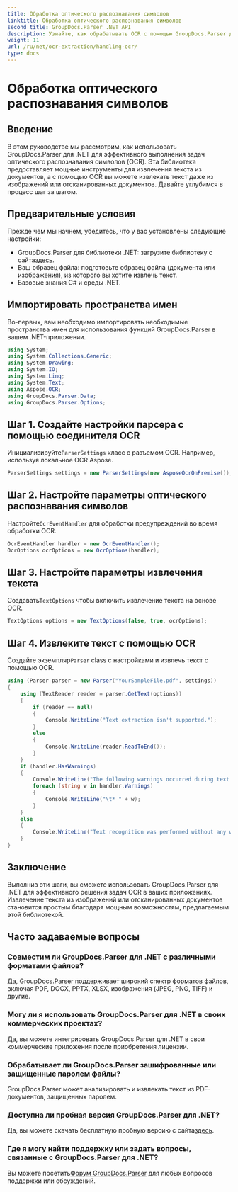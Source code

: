 ```yaml
---
title: Обработка оптического распознавания символов
linktitle: Обработка оптического распознавания символов
second_title: GroupDocs.Parser .NET API
description: Узнайте, как обрабатывать OCR с помощью GroupDocs.Parser для .NET. Эффективно извлекайте текст из изображений и отсканированных документов.
weight: 11
url: /ru/net/ocr-extraction/handling-ocr/
type: docs
---
```

# Обработка оптического распознавания символов

## Введение
В этом руководстве мы рассмотрим, как использовать GroupDocs.Parser для .NET для эффективного выполнения задач оптического распознавания символов (OCR). Эта библиотека предоставляет мощные инструменты для извлечения текста из документов, а с помощью OCR вы можете извлекать текст даже из изображений или отсканированных документов. Давайте углубимся в процесс шаг за шагом.
## Предварительные условия
Прежде чем мы начнем, убедитесь, что у вас установлены следующие настройки:
- GroupDocs.Parser для библиотеки .NET: загрузите библиотеку с сайта[здесь](https://releases.groupdocs.com/parser/net/).
- Ваш образец файла: подготовьте образец файла (документа или изображения), из которого вы хотите извлечь текст.
- Базовые знания C# и среды .NET.

## Импортировать пространства имен
Во-первых, вам необходимо импортировать необходимые пространства имен для использования функций GroupDocs.Parser в вашем .NET-приложении.
```csharp
using System;
using System.Collections.Generic;
using System.Drawing;
using System.IO;
using System.Linq;
using System.Text;
using Aspose.OCR;
using GroupDocs.Parser.Data;
using GroupDocs.Parser.Options;
```
## Шаг 1. Создайте настройки парсера с помощью соединителя OCR
 Инициализируйте`ParserSettings` класс с разъемом OCR. Например, используя локальное OCR Aspose.
```csharp
ParserSettings settings = new ParserSettings(new AsposeOcrOnPremise());
```
## Шаг 2. Настройте параметры оптического распознавания символов
 Настройте`OcrEventHandler` для обработки предупреждений во время обработки OCR.
```csharp
OcrEventHandler handler = new OcrEventHandler();
OcrOptions ocrOptions = new OcrOptions(handler);
```
## Шаг 3. Настройте параметры извлечения текста
 Создавать`TextOptions` чтобы включить извлечение текста на основе OCR.
```csharp
TextOptions options = new TextOptions(false, true, ocrOptions);
```
## Шаг 4. Извлеките текст с помощью OCR
 Создайте экземпляр`Parser` class с настройками и извлечь текст с помощью OCR.
```csharp
using (Parser parser = new Parser("YourSampleFile.pdf", settings))
{
    using (TextReader reader = parser.GetText(options))
    {
        if (reader == null)
        {
            Console.WriteLine("Text extraction isn't supported.");
        }
        else
        {
            Console.WriteLine(reader.ReadToEnd());
        }
    }
    if (handler.HasWarnings)
    {
        Console.WriteLine("The following warnings occurred during text recognition:");
        foreach (string w in handler.Warnings)
        {
            Console.WriteLine("\t* " + w);
        }
    }
    else
    {
        Console.WriteLine("Text recognition was performed without any warnings.");
    }
}
```

## Заключение
Выполнив эти шаги, вы сможете использовать GroupDocs.Parser для .NET для эффективного решения задач OCR в ваших приложениях. Извлечение текста из изображений или отсканированных документов становится простым благодаря мощным возможностям, предлагаемым этой библиотекой.

## Часто задаваемые вопросы
### Совместим ли GroupDocs.Parser для .NET с различными форматами файлов?
Да, GroupDocs.Parser поддерживает широкий спектр форматов файлов, включая PDF, DOCX, PPTX, XLSX, изображения (JPEG, PNG, TIFF) и другие.
### Могу ли я использовать GroupDocs.Parser для .NET в своих коммерческих проектах?
Да, вы можете интегрировать GroupDocs.Parser для .NET в свои коммерческие приложения после приобретения лицензии.
### Обрабатывает ли GroupDocs.Parser зашифрованные или защищенные паролем файлы?
GroupDocs.Parser может анализировать и извлекать текст из PDF-документов, защищенных паролем.
### Доступна ли пробная версия GroupDocs.Parser для .NET?
 Да, вы можете скачать бесплатную пробную версию с сайта[здесь](https://releases.groupdocs.com/).
### Где я могу найти поддержку или задать вопросы, связанные с GroupDocs.Parser для .NET?
 Вы можете посетить[Форум GroupDocs.Parser](https://forum.groupdocs.com/c/parser/17) для любых вопросов поддержки или обсуждений.